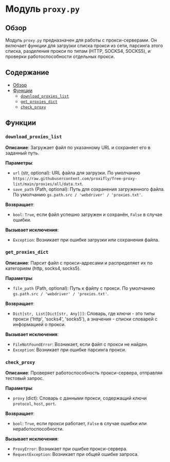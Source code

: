 # Модуль `proxy.py`

## Обзор

Модуль `proxy.py` предназначен для работы с прокси-серверами. Он включает функции для загрузки списка прокси из сети, парсинга этого списка, разделения прокси по типам (HTTP, SOCKS4, SOCKS5), и проверки работоспособности отдельных прокси.

## Содержание

- [Обзор](#обзор)
- [Функции](#функции)
    - [`download_proxies_list`](#download_proxies_list)
    - [`get_proxies_dict`](#get_proxies_dict)
    - [`check_proxy`](#check_proxy)

## Функции

### `download_proxies_list`

**Описание**: Загружает файл по указанному URL и сохраняет его в заданный путь.

**Параметры**:
- `url` (str, optional): URL файла для загрузки. По умолчанию `https://raw.githubusercontent.com/proxifly/free-proxy-list/main/proxies/all/data.txt`.
- `save_path` (Path, optional): Путь для сохранения загруженного файла. По умолчанию `gs.path.src / 'webdriver' / 'proxies.txt'`.

**Возвращает**:
- `bool`: `True`, если файл успешно загружен и сохранён, `False` в случае ошибки.

**Вызывает исключения**:
- `Exception`: Возникает при ошибке загрузки или сохранения файла.

### `get_proxies_dict`

**Описание**: Парсит файл с прокси-адресами и распределяет их по категориям (http, socks4, socks5).

**Параметры**:
- `file_path` (Path, optional): Путь к файлу с прокси. По умолчанию `gs.path.src / 'webdriver' / 'proxies.txt'`.

**Возвращает**:
- `Dict[str, List[Dict[str, Any]]]`: Словарь, где ключи - это типы прокси ('http', 'socks4', 'socks5'), а значения - списки словарей с информацией о прокси.

**Вызывает исключения**:
- `FileNotFoundError`: Возникает, если файл с прокси не найден.
- `Exception`: Возникает при ошибке парсинга прокси.

### `check_proxy`

**Описание**: Проверяет работоспособность прокси-сервера, отправляя тестовый запрос.

**Параметры**:
- `proxy` (dict): Словарь с данными прокси, содержащий ключи `protocol`, `host`, `port`.

**Возвращает**:
- `bool`: `True`, если прокси работает, `False` в случае ошибки или неработоспособности.

**Вызывает исключения**:
- `ProxyError`: Возникает при ошибке прокси-сервера.
- `RequestException`: Возникает при общей ошибке запроса.